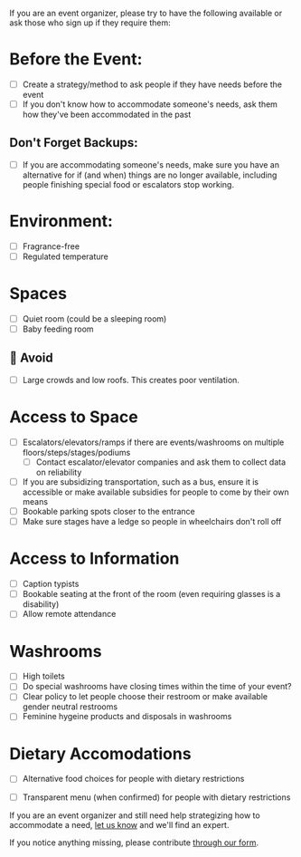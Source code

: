 If you are an event organizer, please try to have the following available or ask those who sign up if they require them:

# Before the Event:
- [ ] Create a strategy/method to ask people if they have needs before the event
- [ ] If you don't know how to accommodate someone's needs, ask them how they've been accommodated in the past

## Don't Forget Backups: 
- [ ] If you are accommodating someone's needs, make sure you have an alternative for if (and when) things are no longer available, including people finishing special food or escalators stop working.

# Environment:
- [ ] Fragrance-free
- [ ] Regulated temperature

# Spaces
- [ ] Quiet room (could be a sleeping room)
- [ ] Baby feeding room

## 🚫 Avoid
- [ ] Large crowds and low roofs. This creates poor ventilation.

# Access to Space
- [ ] Escalators/elevators/ramps if there are events/washrooms on multiple floors/steps/stages/podiums
    - [ ] Contact escalator/elevator companies and ask them to collect data on reliability
- [ ] If you are subsidizing transportation, such as a bus, ensure it is accessible or make available subsidies for people to come by their own means
- [ ] Bookable parking spots closer to the entrance
- [ ] Make sure stages have a ledge so people in wheelchairs don't roll off

# Access to Information
- [ ] Caption typists
- [ ] Bookable seating at the front of the room (even requiring glasses is a disability)
- [ ] Allow remote attendance

# Washrooms
- [ ] High toilets
- [ ] Do special washrooms have closing times within the time of your event?
- [ ] Clear policy to let people choose their restroom or make available gender neutral restrooms
- [ ] Feminine hygeine products and disposals in washrooms

# Dietary Accomodations
- [ ] Alternative food choices for people with dietary restrictions
- [ ] Transparent menu (when confirmed) for people with dietary restrictions


If you are an event organizer and still need help strategizing how to accommodate a need, [let us know](https://goo.gl/forms/g8yYdS68aOAIo6ll1) and we'll find an expert.

If you notice anything missing, please contribute [through our form](https://goo.gl/forms/NIj3MaOZO169sHWJ3).
